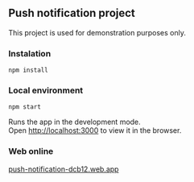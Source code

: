 ## Push notification project

This project is used for demonstration purposes only.


### Instalation

`npm install`

### Local environment

`npm start`

Runs the app in the development mode.\
Open [http://localhost:3000](http://localhost:3000) to view it in the browser.

### Web online

[push-notification-dcb12.web.app](http://push-notification-dcb12.web.app])
